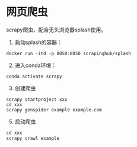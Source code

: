 # 网页爬虫

scrapy爬虫，配合无头浏览器splash使用。

1. 启动splash的容器：

`docker run -itd -p 8050:8050 scrapinghub/splash`

2. 进入conda环境：

`conda activate scrapy`

3. 创建爬虫

 ```
scrapy startproject xxx
cd xxx
scrapy genspider example example.com
 ```

   

5. 启动爬虫

```python
cd xxx
scrapy crawl example
```

 

